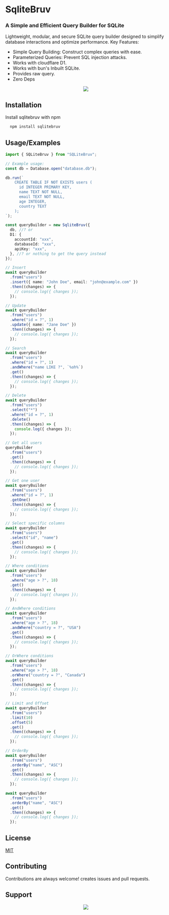 # SqliteBruv

### A Simple and Efficient Query Builder for SQLite

Lightweight, modular, and secure SQLite query builder designed to simplify database interactions and optimize performance.
Key Features:

- Simple Query Building: Construct complex queries with ease.
- Parameterized Queries: Prevent SQL injection attacks.
- Works with cloudflare D1.
- Works with bun's Inbuilt SQLite.
- Provides raw query.
- Zero Deps

<div style="width: 100%; display: flex;">
<img src="https://github.com/FridayCandour/SQLiteBruv/blob/main/icon.png?raw=true" style="max-width: 220px; margin: 0 auto;" />
</div>

## Installation

Install sqlitebruv with npm

```bash
  npm install sqlitebruv

```

## Usage/Examples

```typescript
import { SQLiteBruv } from "SQLiteBruv";

// Example usage:
const db = Database.open("database.db");

db.run(`
    CREATE TABLE IF NOT EXISTS users (
      id INTEGER PRIMARY KEY,
      name TEXT NOT NULL,
      email TEXT NOT NULL,
      age INTEGER,
      country TEXT
    );
`);

const queryBuilder = new SqliteBruv({
  db, //? or
  D1: {
    accountId: "xxx",
    databaseId: "xxx",
    apiKey: "xxx",
  }, //? or nothing to get the query instead
});

// Insert
await queryBuilder
  .from("users")
  .insert({ name: "John Doe", email: "john@example.com" })
  .then((changes) => {
    // console.log({ changes });
  });

// Update
await queryBuilder
  .from("users")
  .where("id = ?", 1)
  .update({ name: "Jane Doe" })
  .then((changes) => {
    // console.log({ changes });
  });

// Search
await queryBuilder
  .from("users")
  .where("id = ?", 1)
  .andWhere("name LIKE ?", `%oh%`)
  .get()
  .then((changes) => {
    // console.log({ changes });
  });

// Delete
await queryBuilder
  .from("users")
  .select("*")
  .where("id = ?", 1)
  .delete()
  .then((changes) => {
    console.log({ changes });
  });

// Get all users
queryBuilder
  .from("users")
  .get()
  .then((changes) => {
    // console.log({ changes });
  });

// Get one user
await queryBuilder
  .from("users")
  .where("id = ?", 1)
  .getOne()
  .then((changes) => {
    // console.log({ changes });
  });

// Select specific columns
await queryBuilder
  .from("users")
  .select("id", "name")
  .get()
  .then((changes) => {
    // console.log({ changes });
  });

// Where conditions
await queryBuilder
  .from("users")
  .where("age > ?", 18)
  .get()
  .then((changes) => {
    // console.log({ changes });
  });

// AndWhere conditions
await queryBuilder
  .from("users")
  .where("age > ?", 18)
  .andWhere("country = ?", "USA")
  .get()
  .then((changes) => {
    // console.log({ changes });
  });

// OrWhere conditions
await queryBuilder
  .from("users")
  .where("age > ?", 18)
  .orWhere("country = ?", "Canada")
  .get()
  .then((changes) => {
    // console.log({ changes });
  });

// Limit and Offset
await queryBuilder
  .from("users")
  .limit(10)
  .offset(5)
  .get()
  .then((changes) => {
    // console.log({ changes });
  });

// OrderBy
await queryBuilder
  .from("users")
  .orderBy("name", "ASC")
  .get()
  .then((changes) => {
    // console.log({ changes });
  });

await queryBuilder
  .from("users")
  .orderBy("name", "ASC")
  .get()
  .then((changes) => {
    // console.log({ changes });
  });
```

## License

[MIT](https://choosealicense.com/licenses/mit/)

## Contributing

Contributions are always welcome!
creates issues and pull requests.

## Support

<div style="width: 100%; display: flex;">
<img src="https://github.com/FridayCandour/SQLiteBruv/blob/main/qrcode.png?raw=true" style="max-width: 220px; margin: 0 auto;" />
</div>
